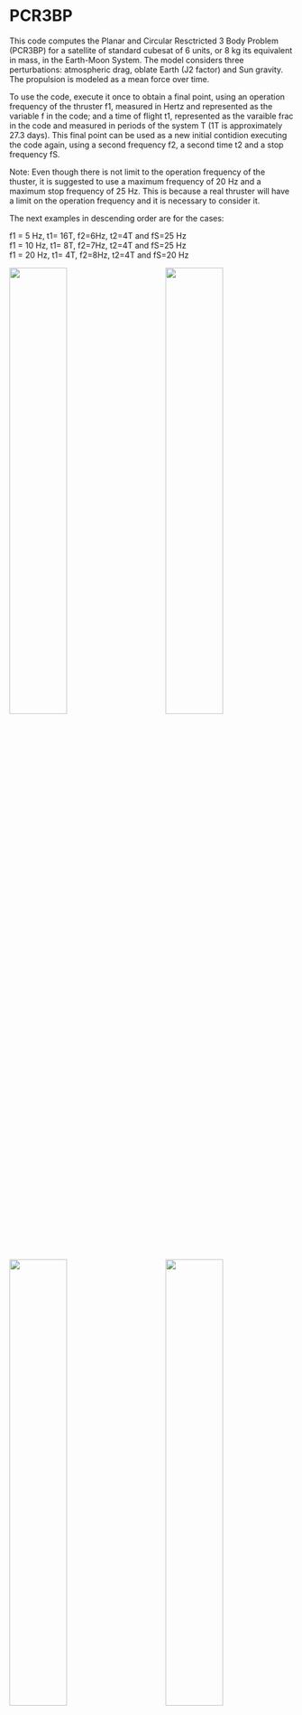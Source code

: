 # PCR3BP

This code computes the Planar and Circular Resctricted 3 Body Problem (PCR3BP) for a satellite of standard cubesat of 6 units, or 8 kg its equivalent in mass, in the Earth-Moon System.
The model considers three perturbations: atmospheric drag, oblate Earth (J2 factor) and Sun gravity.
The propulsion is modeled as a mean force over time.

To use the code, execute it once to obtain a final point, using an operation frequency of the thruster f1, measured in Hertz and represented as the variable f in the code; and a time of flight t1, represented as the varaible frac in the code and measured in periods of the system T (1T is approximately 27.3 days). This final point can be used as a new initial contidion executing the code again, using a second frequency f2, a second time t2 and a stop frequency fS.

Note: Even though there is not limit to the operation frequency of the thuster, it is suggested to use a maximum frequency of 20 Hz and a maximum stop frequency of 25 Hz. This is because a real thruster will have a limit on the operation frequency and it is necessary to consider it. 

The next examples in descending order are for the cases:

f1 =  5 Hz, t1= 16T, f2=6Hz, t2=4T and fS=25 Hz<br/>
f1 = 10 Hz, t1=  8T, f2=7Hz, t2=4T and fS=25 Hz<br/>
f1 = 20 Hz, t1=  4T, f2=8Hz, t2=4T and fS=20 Hz

<img align="left" src="https://user-images.githubusercontent.com/83910542/118006498-4e0d9780-b319-11eb-9bf9-b1793868d19e.png" width=45% height=45%>
<img align="right" src="https://user-images.githubusercontent.com/83910542/118006501-4f3ec480-b319-11eb-98cc-c6f780bef2f5.png" width=45% height=45%>

<img align="left" src="https://user-images.githubusercontent.com/83910542/118011642-47cdea00-b31e-11eb-85ef-a370f05aa1a6.png" width=45% height=45%>
<img align="right" src="https://user-images.githubusercontent.com/83910542/118011644-48ff1700-b31e-11eb-9faa-e3306f3c37b0.png" width=45% height=45%>

<img align="left" src="https://user-images.githubusercontent.com/83910542/118012035-a5623680-b31e-11eb-9267-a02fc6c2240a.png" width=45% height=45%>
<img align="right" src="https://user-images.githubusercontent.com/83910542/118012043-a6936380-b31e-11eb-9e05-e0f65cf9dcb7.png" width=45% height=45%>






